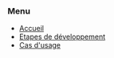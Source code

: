 ### Menu
 * [Accueil](../../README.md)
 * [Etapes de développement](_etape_dev.md)
 * [Cas d'usage](_uc.md)